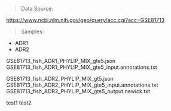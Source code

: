 > Data Source:

https://www.ncbi.nlm.nih.gov/geo/query/acc.cgi?acc=GSE81713

> Samples:

- ADR1
- ADR2

GSE81713_fish_ADR1_PHYLIP_MIX_gte5.json
GSE81713_fish_ADR1_PHYLIP_MIX_gte5_input.annotations.txt

GSE81713_fish_ADR2_PHYLIP_MIX_gt5.json
GSE81713_fish_ADR2_PHYLIP_MIX_gte5_input.annotations.txt
GSE81713_fish_ADR2_PHYLIP_MIX_gte5_output.newick.txt

test1
test2
